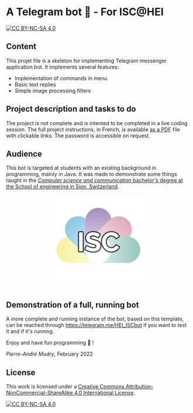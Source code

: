 # A Telegram bot 🤖 - For ISC@HEI

[![CC BY-NC-SA 4.0][cc-by-nc-sa-shield]][cc-by-nc-sa]

## Content
This projet file is a skeleton for implementing Telegram messenger application bot. It implements several features:

- Implementation of commands in menu
- Basic text replies
- Simple image processing filters

## Project description and tasks to do
The project is not complete and is intented to be completed in a live coding session. The full project instructions, in French, is available [as a PDF](https://inf1.begincoding.net/telebot.pdf) file with clickable links. The password is accessible on request.

## Audience
This bot is targeted at students with an existing background in programming, mainly in Java. It was made to demonstrate some things taught in the [*Computer science and communication* bachelor's degree at the School of engineering in Sion, Switzerland](https://www.hevs.ch/isc).

<p align="center">
  <a href="https://hevs.ch/isc">           
  <img src="https://github.com/pmudry/telegrambot_students/blob/master/resources/isc_logo_256.png?raw=true" />
  </a>
</p>

## Demonstration of a full, running bot
A more complete and running instance of the bot, based on this template, can be reached through https://telegram.me/HEI_ISCbot if you want to test it and if it's running.

Enjoy and have fun programming :balloon: !

_Pierre-André Mudry_, February 2022

## License
This work is licensed under a
[Creative Commons Attribution-NonCommercial-ShareAlike 4.0 International License][cc-by-nc-sa].

[![CC BY-NC-SA 4.0][cc-by-nc-sa-image]][cc-by-nc-sa]

[cc-by-nc-sa]: http://creativecommons.org/licenses/by-nc-sa/4.0/
[cc-by-nc-sa-image]: https://licensebuttons.net/l/by-nc-sa/4.0/88x31.png
[cc-by-nc-sa-shield]: https://img.shields.io/badge/License-CC%20BY--NC--SA%204.0-lightgrey.svg
